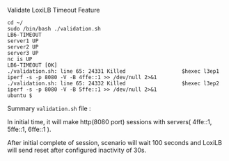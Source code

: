 

Validate LoxiLB Timeout Feature

```
cd ~/
sudo /bin/bash ./validation.sh
LB6-TIMEOUT
server1 UP
server2 UP
server3 UP
nc is UP
LB6-TIMEOUT [OK]
./validation.sh: line 65: 24331 Killed                  $hexec l3ep1 iperf -s -p 8080 -V -B 4ffe::1 >> /dev/null 2>&1
./validation.sh: line 65: 24332 Killed                  $hexec l3ep2 iperf -s -p 8080 -V -B 5ffe::1 >> /dev/null 2>&1
ubuntu $ 
```

Summary `validation.sh` file :

In initial time, it will make http(8080 port) sessions with servers( 4ffe::1, 5ffe::1, 6ffe::1 ).

After initial complete of session, scenario will wait 100 seconds and LoxiLB will send reset after configured inactivity of 30s.


